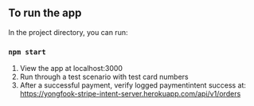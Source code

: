 ## To run the app

In the project directory, you can run:

### `npm start`

1. View the app at localhost:3000
2. Run through a test scenario with test card numbers
3. After a successful payment, verify logged paymentintent success at:  
https://yongfook-stripe-intent-server.herokuapp.com/api/v1/orders
